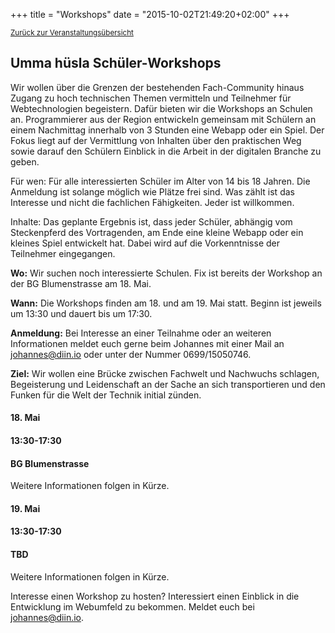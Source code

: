 +++
title = "Workshops"
date = "2015-10-02T21:49:20+02:00"
+++

<small><a href="/veranstaltungen">Zurück zur Veranstaltungsübersicht</a></small>

## Umma hüsla Schüler-Workshops

Wir wollen über die Grenzen der bestehenden Fach-Community hinaus Zugang zu hoch technischen Themen vermitteln und Teilnehmer für Webtechnologien  begeistern. Dafür bieten wir die Workshops an Schulen an. Programmierer aus der Region entwickeln gemeinsam mit Schülern an einem Nachmittag innerhalb von 3 Stunden eine Webapp oder ein Spiel. Der Fokus liegt auf der Vermittlung von Inhalten über den praktischen Weg sowie darauf den Schülern Einblick in die Arbeit in der digitalen Branche zu geben. 

Für wen: Für alle interessierten Schüler im Alter von 14 bis 18 Jahren. Die Anmeldung ist solange möglich wie Plätze frei sind. Was zählt ist das Interesse und nicht die fachlichen Fähigkeiten. Jeder ist willkommen.

Inhalte: Das geplante Ergebnis ist, dass jeder Schüler, abhängig vom Steckenpferd des Vortragenden, am Ende eine kleine Webapp oder ein kleines Spiel entwickelt hat. Dabei wird auf die Vorkenntnisse der Teilnehmer eingegangen.

**Wo:** Wir suchen noch interessierte Schulen. Fix ist bereits der Workshop an der BG Blumenstrasse am 18. Mai.

**Wann:** Die Workshops finden am 18. und am 19. Mai statt. Beginn ist jeweils um 13:30 und dauert bis um 17:30.

**Anmeldung:** Bei Interesse an einer Teilnahme oder an weiteren Informationen meldet euch gerne beim Johannes mit einer Mail an <a href="mailto:johannes@diin.io">johannes@diin.io</a> oder unter der Nummer 0699/15050746.

**Ziel:** Wir wollen eine Brücke zwischen Fachwelt und Nachwuchs schlagen, Begeisterung und Leidenschaft an der Sache an sich transportieren und den Funken für die Welt der Technik initial zünden.

<div class="row event-list m-y-1 p-y-1">
	<div class="col-md-2 event-date">
		<h4>18. Mai</h4>
	</div>
	<div class="col-md-3">
		<h4>13:30-17:30</h4>
	</div>
	<div class="col-md-7">
		<div class="row">
			<div class="col-md-12">
				<h4>BG Blumenstrasse</h4>
				Weitere Informationen folgen in Kürze.
			</div>
		</div>
	</div>
</div>
<div class="row event-list m-y-1 p-y-1">
	<div class="col-md-2 event-date">
		<h4>19. Mai</h4>
	</div>
	<div class="col-md-3">
		<h4>13:30-17:30</h4>
	</div>
	<div class="col-md-7">
		<div class="row">
			<div class="col-md-12">
				<h4>TBD</h4>
				Weitere Informationen folgen in Kürze.
			</div>
		</div>
	</div>
</div>

Interesse einen Workshop zu hosten? Interessiert einen Einblick in die Entwicklung im Webumfeld zu bekommen. Meldet euch bei <a href="mailto:johannes@diin.io">johannes@diin.io</a>.
